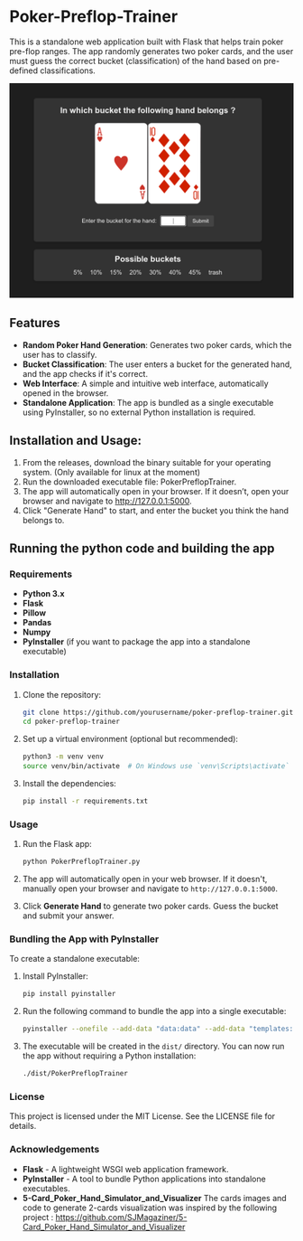 # Poker-Preflop-Trainer

This is a standalone web application built with Flask that helps train poker pre-flop ranges. The app randomly generates two poker cards, and the user must guess the correct bucket (classification) of the hand based on pre-defined classifications.

![screenshot](screenshots/screenshot.png)

## Features

- **Random Poker Hand Generation**: Generates two poker cards, which the user has to classify.
- **Bucket Classification**: The user enters a bucket for the generated hand, and the app checks if it's correct.
- **Web Interface**: A simple and intuitive web interface, automatically opened in the browser.
- **Standalone Application**: The app is bundled as a single executable using PyInstaller, so no external Python installation is required.

## Installation and Usage:

  1.  From the releases, download the binary suitable for your operating system. (Only available for linux at the moment)
  2.  Run the downloaded executable file: PokerPreflopTrainer.
  3.  The app will automatically open in your browser. If it doesn’t, open your browser and navigate to http://127.0.0.1:5000.
  4.  Click "Generate Hand" to start, and enter the bucket you think the hand belongs to.


## Running the python code and building the app

### Requirements

- **Python 3.x**
- **Flask**
- **Pillow**
- **Pandas**
- **Numpy**
- **PyInstaller** (if you want to package the app into a standalone executable)

### Installation

1. Clone the repository:
    ```bash
    git clone https://github.com/yourusername/poker-preflop-trainer.git
    cd poker-preflop-trainer
    ```

2. Set up a virtual environment (optional but recommended):
    ```bash
    python3 -m venv venv
    source venv/bin/activate  # On Windows use `venv\Scripts\activate`
    ```

3. Install the dependencies:
    ```bash
    pip install -r requirements.txt
    ```

### Usage

1. Run the Flask app:
    ```bash
    python PokerPreflopTrainer.py
    ```

2. The app will automatically open in your web browser. If it doesn't, manually open your browser and navigate to `http://127.0.0.1:5000`.

3. Click **Generate Hand** to generate two poker cards. Guess the bucket and submit your answer.

### Bundling the App with PyInstaller

To create a standalone executable:

1. Install PyInstaller:
    ```bash
    pip install pyinstaller
    ```

2. Run the following command to bundle the app into a single executable:
    ```bash
    pyinstaller --onefile --add-data "data:data" --add-data "templates:templates" PokerPreflopTrainer.py
    ```

3. The executable will be created in the `dist/` directory. You can now run the app without requiring a Python installation:
    ```bash
    ./dist/PokerPreflopTrainer
    ```

### License

This project is licensed under the MIT License. See the LICENSE file for details.

### Acknowledgements
  - **Flask** - A lightweight WSGI web application framework.
  - **PyInstaller** - A tool to bundle Python applications into standalone executables.
  - **5-Card_Poker_Hand_Simulator_and_Visualizer** The cards images and code to generate 2-cards visualization was inspired by the following project : https://github.com/SJMagaziner/5-Card_Poker_Hand_Simulator_and_Visualizer

